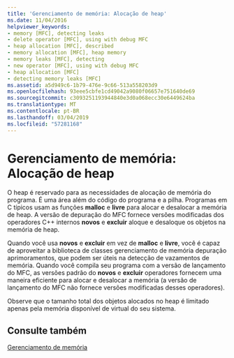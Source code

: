 ```yaml
---
title: 'Gerenciamento de memória: Alocação de heap'
ms.date: 11/04/2016
helpviewer_keywords:
- memory [MFC], detecting leaks
- delete operator [MFC], using with debug MFC
- heap allocation [MFC], described
- memory allocation [MFC], heap memory
- memory leaks [MFC], detecting
- new operator [MFC], using with debug MFC
- heap allocation [MFC]
- detecting memory leaks [MFC]
ms.assetid: a5d949c6-1b79-476e-9c66-513a558203d9
ms.openlocfilehash: 93eee5cbfe1cd49042a9080f06657e751640de69
ms.sourcegitcommit: c3093251193944840e3d0a068ecc30e6449624ba
ms.translationtype: MT
ms.contentlocale: pt-BR
ms.lasthandoff: 03/04/2019
ms.locfileid: "57281168"
---
```

# <a name="memory-management-heap-allocation"></a>Gerenciamento de memória: Alocação de heap

O heap é reservado para as necessidades de alocação de memória do programa. É uma área além do código do programa e a pilha. Programas em C típicos usam as funções **malloc** e **livre** para alocar e desalocar a memória de heap. A versão de depuração do MFC fornece versões modificadas dos operadores C++ internos **novos** e **excluir** aloque e desaloque os objetos na memória de heap.

Quando você usa **novos** e **excluir** em vez de **malloc** e **livre**, você é capaz de aproveitar a biblioteca de classes gerenciamento de memória depuração aprimoramentos, que podem ser úteis na detecção de vazamentos de memória. Quando você compila seu programa com a versão de lançamento do MFC, as versões padrão do **novos** e **excluir** operadores fornecem uma maneira eficiente para alocar e desalocar a memória (a versão de lançamento do MFC não fornece versões modificadas desses operadores).

Observe que o tamanho total dos objetos alocados no heap é limitado apenas pela memória disponível de virtual do seu sistema.

## <a name="see-also"></a>Consulte também

[Gerenciamento de memória](../mfc/memory-management.md)

